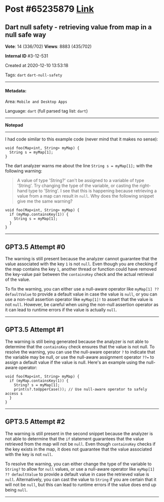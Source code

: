 
# Post \#65235879 [Link](https://stackoverflow.com/questions/65235879/)

## Dart null safety - retrieving value from map in a null safe way

**Vote**: 14 (336/702) **Views**: 8883 (435/702) 

**Internal ID** \#3-12-531

Created at 2020-12-10 13:53:18

Tags: `dart` `dart-null-safety`

----------

#### Metadata:

Area: `Mobile and Desktop Apps`

Language: `dart` (full parsed tag list: `dart`)

----------

**Notepad**


----------

I had code similar to this example code (never mind that it makes no sense):
```
void foo(Map<int, String> myMap) {
  String s = myMap[1];
}
```

The dart analyzer warns me about the line `String s = myMap[1];` with the following warning:
> A value of type 'String?' can't be assigned to a variable of type
'String'.  Try changing the type of the variable, or casting the
right-hand type to 'String'.
I see that this is happening because retrieving a value from a map can result in `null`. Why does the following snippet give me the same warning?
```
void foo(Map<int, String> myMap) {
  if (myMap.containsKey(1)) {
    String s = myMap[1];
  }
}
```



----------
        
## GPT3.5 Attempt \#0

The warning is still present because the analyzer cannot guarantee that the value associated with the key `1` is not `null`. Even though you are checking if the map contains the key `1`, another thread or function could have removed the key-value pair between the `containsKey` check and the actual retrieval of the value. 

To fix the warning, you can either use a null-aware operator like `myMap[1] ?? defaultValue` to provide a default value in case the value is `null`, or you can use a non-null assertion operator like `myMap[1]!` to assert that the value is not `null`. However, be careful when using the non-null assertion operator as it can lead to runtime errors if the value is actually `null`.

--------

## GPT3.5 Attempt \#1

The warning is still being generated because the analyzer is not able to determine that the `containsKey` check ensures that the value is not null. To resolve the warning, you can use the null-aware operator `?` to indicate that the variable may be null, or use the null-aware assignment operator `??=` to assign a default value if the value is null. Here's an example using the null-aware operator:

```
void foo(Map<int, String> myMap) {
  if (myMap.containsKey(1)) {
    String? s = myMap[1];
    print(s?.toUpperCase()); // Use null-aware operator to safely access s
  }
}
```

--------

## GPT3.5 Attempt \#2

The warning is still present in the second snippet because the analyzer is not able to determine that the `if` statement guarantees that the value retrieved from the map will not be `null`. Even though `containsKey` checks if the key exists in the map, it does not guarantee that the value associated with the key is not `null`. 

To resolve the warning, you can either change the type of the variable to `String?` to allow for `null` values, or use a null-aware operator like `myMap[1] ?? defaultValue` to provide a default value in case the retrieved value is `null`. Alternatively, you can cast the value to `String` if you are certain that it will not be `null`, but this can lead to runtime errors if the value does end up being `null`.

--------
